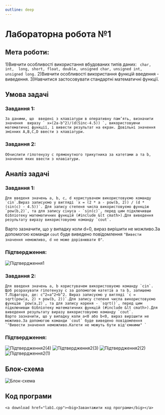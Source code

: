 ```yaml
---
outline: deep
---
```


# Лабораторна робота №1

## Мета роботи:
   1)Вивчити особливості використання  вбудованих типів даних: ` char,  int,  long, short, float, double, unsigned char, unsigned int, unsigned long.` 
	 2)Вивчити особливості використання функцій введення - виведення.
	 3)Навчитися застосовувати стандартні математичні функції.
## Умова задачі
### Завдання 1:
	За даними, що  введені з клавіатури в оперативну пам’ять, визначити значення  виразу ` x=(2a-b^2)/(d(Sinc-4.5)) `, використовуючи математичні функції, і вивести результат на екран. Довільні значення змінних A,B,C,D ввести з клавіатури.
	
### Завдання 2:
	Обчислити гіпотенузу c прямокутного трикутника за катетами a та b, значення яких ввести з клавіатури.
## Аналіз задачі
### Завдання 1:
	Для введеня значень a, b, c, d користувачем використовуємо команду `cin`.Вираз записуємо у вигляді `x = (2 * a - pow(b, 2)) / (d * (sin(c) - 4.5))`. Для запису степеня числа використовуємо функцію `pow(b,2)`, та для запису сінуса - `sin(c)`, перед цим підключивши бібліотеку математичних функцій (#include &lt cmath>).Для виведення результату виразу використовуємо команду `cout`.
  Варто зазначити, що у випадку коли d=0, вираз вирішити не можливо.За допомогою команди `cout` буде виведено повідомлення `"Вивести значення неможливо, d не може дорiвнювати 0"`.
### Підтвердження:
![Підтвердження1](https://github.com/tayavanina/Vaninalabs/assets/144583644/a35b9641-f8d6-47ae-9caf-73fc7e75c74b)
### Завдання 2:
	Для введеня значень a, b користувачем використовуємо команду `cin`. Щоб розрахувати гіпотенузу c за допомогою катетів a та b, запишемо Т.Піфагора, де: c^2=a^2+b^2. Вираз записуємо у вигляді `c = sqrt(pow(a, 2) + pow(b, 2))`.Для запису степеня числа використовуємо функцію `pow(a,2)`, та для запису кореня - `sqrt()`, перед цим підключивши бібліотеку математичних функцій (#include &lt cmath>).Для виведення результату виразу використовуємо команду `cout`.
	Варто зазначити, що у випадку коли a<0 або b<0, вираз вирішити не можливо.За допомогою команди `cout` буде виведено повідомлення `"Вивести значення неможливо.Катети не можуть бути вiд'ємними" `
### Підтвердження:
![Підтвердження2(4)](https://github.com/tayavanina/Vaninalabs/assets/144583644/45eb869f-ed11-4d68-9e2d-4ec717616c72)
![Підтвердження2(3)](https://github.com/tayavanina/Vaninalabs/assets/144583644/ad22c3d8-972d-42d3-9585-1c5c05391905)
![Підтвердження2(2)](https://github.com/tayavanina/Vaninalabs/assets/144583644/717bb88a-8ca5-4d2f-8d16-7f107f354006)
![Підтвердження2(1)](https://github.com/tayavanina/Vaninalabs/assets/144583644/41d8a7ab-d354-45ae-82d9-78d3c8b03790)
## Блок-схема 
![Блок-схема](https://github.com/tayavanina/Vaninalabs/assets/144583644/09c8a218-74a7-42ae-a08e-ee5e6733cc9c)
## Код програми
	<a download href="lab1.cpp"><big>Завантажити код програми</big></a>



